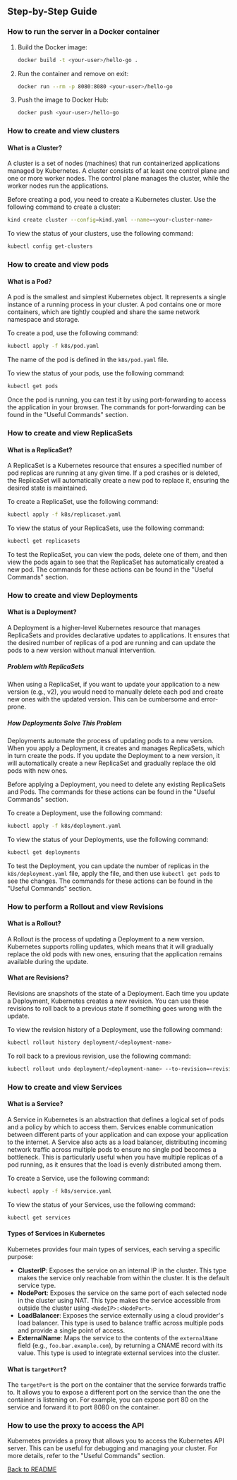 ## Step-by-Step Guide

### How to run the server in a Docker container

1. Build the Docker image:
   ```sh
   docker build -t <your-user>/hello-go .
   ```

2. Run the container and remove on exit:
   ```sh
   docker run --rm -p 8080:8080 <your-user>/hello-go
   ```

3. Push the image to Docker Hub:
   ```sh
   docker push <your-user>/hello-go
   ```

### How to create and view clusters

#### What is a Cluster?

A cluster is a set of nodes (machines) that run containerized applications
managed by Kubernetes. A cluster consists of at least one control plane and one
or more worker nodes. The control plane manages the cluster, while the worker
nodes run the applications.

Before creating a pod, you need to create a Kubernetes cluster. Use the
following command to create a cluster:

```sh
kind create cluster --config=kind.yaml --name=<your-cluster-name>
```

To view the status of your clusters, use the following command:

```sh
kubectl config get-clusters
```

### How to create and view pods

#### What is a Pod?

A pod is the smallest and simplest Kubernetes object. It represents a single
instance of a running process in your cluster. A pod contains one or more
containers, which are tightly coupled and share the same network namespace and
storage.

To create a pod, use the following command:

```sh
kubectl apply -f k8s/pod.yaml
```

The name of the pod is defined in the `k8s/pod.yaml` file.

To view the status of your pods, use the following command:

```sh
kubectl get pods
```

Once the pod is running, you can test it by using port-forwarding to access the
application in your browser. The commands for port-forwarding can be found in
the "Useful Commands" section.

### How to create and view ReplicaSets

#### What is a ReplicaSet?

A ReplicaSet is a Kubernetes resource that ensures a specified number of pod
replicas are running at any given time. If a pod crashes or is deleted, the
ReplicaSet will automatically create a new pod to replace it, ensuring the
desired state is maintained.

To create a ReplicaSet, use the following command:

```sh
kubectl apply -f k8s/replicaset.yaml
```

To view the status of your ReplicaSets, use the following command:

```sh
kubectl get replicasets
```

To test the ReplicaSet, you can view the pods, delete one of them, and then view
the pods again to see that the ReplicaSet has automatically created a new pod.
The commands for these actions can be found in the "Useful Commands" section.

### How to create and view Deployments

#### What is a Deployment?

A Deployment is a higher-level Kubernetes resource that manages ReplicaSets and
provides declarative updates to applications. It ensures that the desired number
of replicas of a pod are running and can update the pods to a new version
without manual intervention.

##### Problem with ReplicaSets

When using a ReplicaSet, if you want to update your application to a new version
(e.g., v2), you would need to manually delete each pod and create new ones with
the updated version. This can be cumbersome and error-prone.

##### How Deployments Solve This Problem

Deployments automate the process of updating pods to a new version. When you
apply a Deployment, it creates and manages ReplicaSets, which in turn create the
pods. If you update the Deployment to a new version, it will automatically
create a new ReplicaSet and gradually replace the old pods with new ones.

Before applying a Deployment, you need to delete any existing ReplicaSets and
Pods. The commands for these actions can be found in the "Useful Commands"
section.

To create a Deployment, use the following command:

```sh
kubectl apply -f k8s/deployment.yaml
```

To view the status of your Deployments, use the following command:

```sh
kubectl get deployments
```

To test the Deployment, you can update the number of replicas in the
`k8s/deployment.yaml` file, apply the file, and then use `kubectl get pods` to
see the changes. The commands for these actions can be found in the "Useful
Commands" section.

### How to perform a Rollout and view Revisions

#### What is a Rollout?

A Rollout is the process of updating a Deployment to a new version. Kubernetes
supports rolling updates, which means that it will gradually replace the old
pods with new ones, ensuring that the application remains available during the
update.

#### What are Revisions?

Revisions are snapshots of the state of a Deployment. Each time you update a
Deployment, Kubernetes creates a new revision. You can use these revisions to
roll back to a previous state if something goes wrong with the update.

To view the revision history of a Deployment, use the following command:

```sh
kubectl rollout history deployment/<deployment-name>
```

To roll back to a previous revision, use the following command:

```sh
kubectl rollout undo deployment/<deployment-name> --to-revision=<revision-number>
```

### How to create and view Services

#### What is a Service?

A Service in Kubernetes is an abstraction that defines a logical set of pods and
a policy by which to access them. Services enable communication between
different parts of your application and can expose your application to the
internet. A Service also acts as a load balancer, distributing incoming network
traffic across multiple pods to ensure no single pod becomes a bottleneck. This
is particularly useful when you have multiple replicas of a pod running, as it
ensures that the load is evenly distributed among them.

To create a Service, use the following command:

```sh
kubectl apply -f k8s/service.yaml
```

To view the status of your Services, use the following command:

```sh
kubectl get services
```

#### Types of Services in Kubernetes

Kubernetes provides four main types of services, each serving a specific purpose:

- **ClusterIP**: Exposes the service on an internal IP in the cluster. This type makes the service only reachable from within the cluster. It is the default service type.
- **NodePort**: Exposes the service on the same port of each selected node in the cluster using NAT. This type makes the service accessible from outside the cluster using `<NodeIP>:<NodePort>`.
- **LoadBalancer**: Exposes the service externally using a cloud provider's load balancer. This type is used to balance traffic across multiple pods and provide a single point of access.
- **ExternalName**: Maps the service to the contents of the `externalName` field (e.g., `foo.bar.example.com`), by returning a CNAME record with its value. This type is used to integrate external services into the cluster.

#### What is `targetPort`?

The `targetPort` is the port on the container that the service forwards traffic
to. It allows you to expose a different port on the service than the one the
container is listening on. For example, you can expose port 80 on the service
and forward it to port 8080 on the container.

### How to use the proxy to access the API

Kubernetes provides a proxy that allows you to access the Kubernetes API server.
This can be useful for debugging and managing your cluster. For more details,
refer to the "Useful Commands" section.

[Back to README](../README.md)
